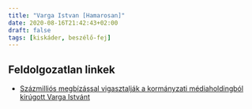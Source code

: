```yaml
---
title: "Varga Istvan [Hamarosan]"
date: 2020-08-16T21:42:43+02:00
draft: false
tags: [kiskáder, beszélő-fej]
---
```


## Feldolgozatlan linkek

- [Százmilliós megbízással vigasztalják a kormányzati médiaholdingból kirúgott Varga Istvánt](https://444.hu/2020/03/10/szazmillios-megbizassal-vigasztaljak-a-kormanyzati-mediaholdingbol-kirugott-varga-istvan)